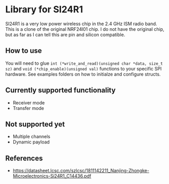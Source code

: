 # Library for SI24R1
SI24R1 is a very low power wireless chip in the 2.4 GHz ISM radio band.
This is a clone of the original NRF24l01 chip. I do not have the
original chip, but as far as I can tell this are pin and silicon compatible.

## How to use
You will need to glue ``int (*write_and_read)(unsigned char *data, size_t sz)``
and ``void (*chip_enable)(unsigned val)`` functions to your specific SPI 
hardware. See examples folders on how to initialze and configure structs.

## Currently supported functionality
- Receiver mode 
- Transfer mode

## Not supported yet 
- Multiple channels
- Dynamic payload 

## References
- https://datasheet.lcsc.com/szlcsc/1811142211_Nanjing-Zhongke-Microelectronics-Si24R1_C14436.pdf
